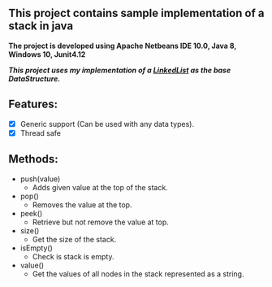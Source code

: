 ## This project contains sample implementation of a stack in java
   **The project is developed using Apache Netbeans IDE 10.0, Java 8, Windows 10, Junit4.12**

**_This project uses my implementation of a [LinkedList](https://github.com/yashshah03/Java/tree/LinkedList/DataStructures/LinkedList) as the base DataStructure._**

## Features:
   - [X] Generic support (Can be used with any data types).
   - [X] Thread safe

## Methods:
   - push(value)
     * Adds given value at the top of the stack.
   - pop()
     * Removes the value at the top.
   - peek()
     * Retrieve but not remove the value at top.
   - size()
     * Get the size of the stack.
   - isEmpty()
     * Check is stack is empty.
   - value()
     * Get the values of all nodes in the stack represented as a string.